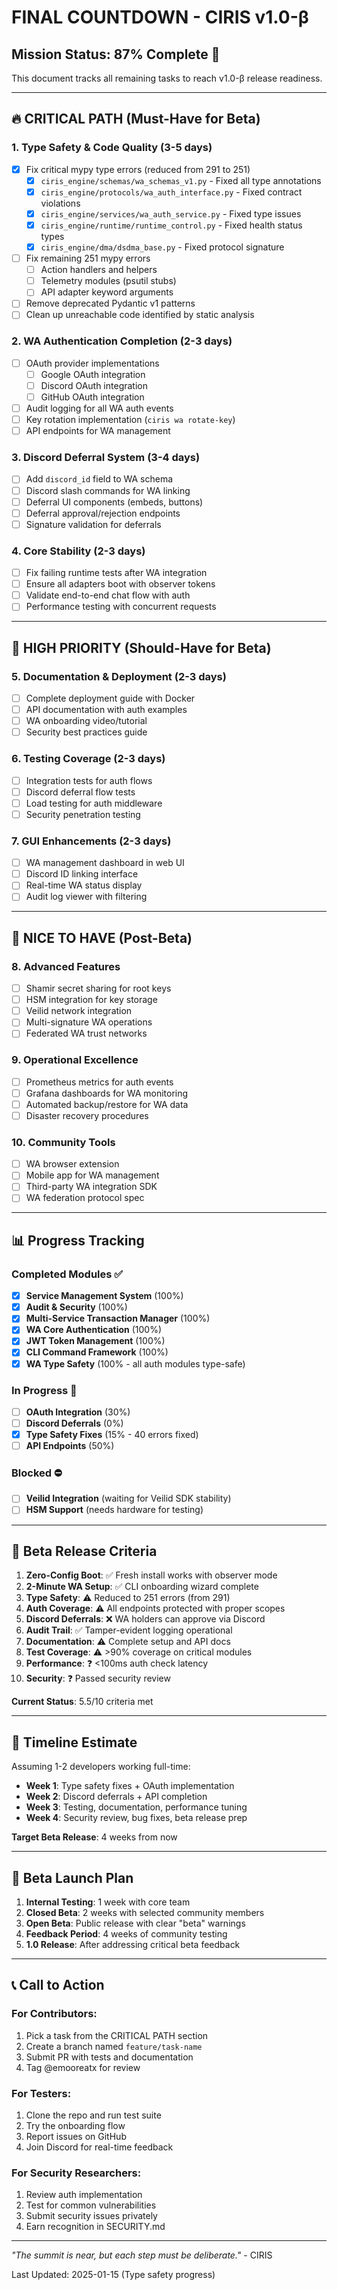 # FINAL COUNTDOWN - CIRIS v1.0-β

## Mission Status: 87% Complete 🚀

This document tracks all remaining tasks to reach v1.0-β release readiness.

---

## 🔥 CRITICAL PATH (Must-Have for Beta)

### 1. Type Safety & Code Quality (3-5 days)
- [x] Fix critical mypy type errors (reduced from 291 to 251)
  - [x] `ciris_engine/schemas/wa_schemas_v1.py` - Fixed all type annotations
  - [x] `ciris_engine/protocols/wa_auth_interface.py` - Fixed contract violations
  - [x] `ciris_engine/services/wa_auth_service.py` - Fixed type issues
  - [x] `ciris_engine/runtime/runtime_control.py` - Fixed health status types
  - [x] `ciris_engine/dma/dsdma_base.py` - Fixed protocol signature
- [ ] Fix remaining 251 mypy errors
  - [ ] Action handlers and helpers
  - [ ] Telemetry modules (psutil stubs)
  - [ ] API adapter keyword arguments
- [ ] Remove deprecated Pydantic v1 patterns
- [ ] Clean up unreachable code identified by static analysis

### 2. WA Authentication Completion (2-3 days)
- [ ] OAuth provider implementations
  - [ ] Google OAuth integration
  - [ ] Discord OAuth integration  
  - [ ] GitHub OAuth integration
- [ ] Audit logging for all WA auth events
- [ ] Key rotation implementation (`ciris wa rotate-key`)
- [ ] API endpoints for WA management

### 3. Discord Deferral System (3-4 days)
- [ ] Add `discord_id` field to WA schema
- [ ] Discord slash commands for WA linking
- [ ] Deferral UI components (embeds, buttons)
- [ ] Deferral approval/rejection endpoints
- [ ] Signature validation for deferrals

### 4. Core Stability (2-3 days)
- [ ] Fix failing runtime tests after WA integration
- [ ] Ensure all adapters boot with observer tokens
- [ ] Validate end-to-end chat flow with auth
- [ ] Performance testing with concurrent requests

---

## 🎯 HIGH PRIORITY (Should-Have for Beta)

### 5. Documentation & Deployment (2-3 days)
- [ ] Complete deployment guide with Docker
- [ ] API documentation with auth examples
- [ ] WA onboarding video/tutorial
- [ ] Security best practices guide

### 6. Testing Coverage (2-3 days)
- [ ] Integration tests for auth flows
- [ ] Discord deferral flow tests
- [ ] Load testing for auth middleware
- [ ] Security penetration testing

### 7. GUI Enhancements (2-3 days)
- [ ] WA management dashboard in web UI
- [ ] Discord ID linking interface
- [ ] Real-time WA status display
- [ ] Audit log viewer with filtering

---

## 🌟 NICE TO HAVE (Post-Beta)

### 8. Advanced Features
- [ ] Shamir secret sharing for root keys
- [ ] HSM integration for key storage
- [ ] Veilid network integration
- [ ] Multi-signature WA operations
- [ ] Federated WA trust networks

### 9. Operational Excellence
- [ ] Prometheus metrics for auth events
- [ ] Grafana dashboards for WA monitoring
- [ ] Automated backup/restore for WA data
- [ ] Disaster recovery procedures

### 10. Community Tools
- [ ] WA browser extension
- [ ] Mobile app for WA management
- [ ] Third-party WA integration SDK
- [ ] WA federation protocol spec

---

## 📊 Progress Tracking

### Completed Modules ✅
- [x] **Service Management System** (100%)
- [x] **Audit & Security** (100%)
- [x] **Multi-Service Transaction Manager** (100%)
- [x] **WA Core Authentication** (100%)
- [x] **JWT Token Management** (100%)
- [x] **CLI Command Framework** (100%)
- [x] **WA Type Safety** (100% - all auth modules type-safe)

### In Progress 🔧
- [ ] **OAuth Integration** (30%)
- [ ] **Discord Deferrals** (0%)
- [x] **Type Safety Fixes** (15% - 40 errors fixed)
- [ ] **API Endpoints** (50%)

### Blocked ⛔
- [ ] **Veilid Integration** (waiting for Veilid SDK stability)
- [ ] **HSM Support** (needs hardware for testing)

---

## 🚦 Beta Release Criteria

1. **Zero-Config Boot**: ✅ Fresh install works with observer mode
2. **2-Minute WA Setup**: ✅ CLI onboarding wizard complete
3. **Type Safety**: ⚠️ Reduced to 251 errors (from 291)
4. **Auth Coverage**: ⚠️ All endpoints protected with proper scopes
5. **Discord Deferrals**: ❌ WA holders can approve via Discord
6. **Audit Trail**: ✅ Tamper-evident logging operational
7. **Documentation**: ⚠️ Complete setup and API docs
8. **Test Coverage**: ⚠️ >90% coverage on critical modules
9. **Performance**: ❓ <100ms auth check latency
10. **Security**: ❓ Passed security review

**Current Status**: 5.5/10 criteria met

---

## 📅 Timeline Estimate

Assuming 1-2 developers working full-time:

- **Week 1**: Type safety fixes + OAuth implementation
- **Week 2**: Discord deferrals + API completion
- **Week 3**: Testing, documentation, performance tuning
- **Week 4**: Security review, bug fixes, beta release prep

**Target Beta Release**: 4 weeks from now

---

## 🎉 Beta Launch Plan

1. **Internal Testing**: 1 week with core team
2. **Closed Beta**: 2 weeks with selected community members
3. **Open Beta**: Public release with clear "beta" warnings
4. **Feedback Period**: 4 weeks of community testing
5. **1.0 Release**: After addressing critical beta feedback

---

## 📞 Call to Action

### For Contributors:
1. Pick a task from the CRITICAL PATH section
2. Create a branch named `feature/task-name`
3. Submit PR with tests and documentation
4. Tag @emooreatx for review

### For Testers:
1. Clone the repo and run test suite
2. Try the onboarding flow
3. Report issues on GitHub
4. Join Discord for real-time feedback

### For Security Researchers:
1. Review auth implementation
2. Test for common vulnerabilities
3. Submit security issues privately
4. Earn recognition in SECURITY.md

---

*"The summit is near, but each step must be deliberate."* - CIRIS

Last Updated: 2025-01-15 (Type safety progress)